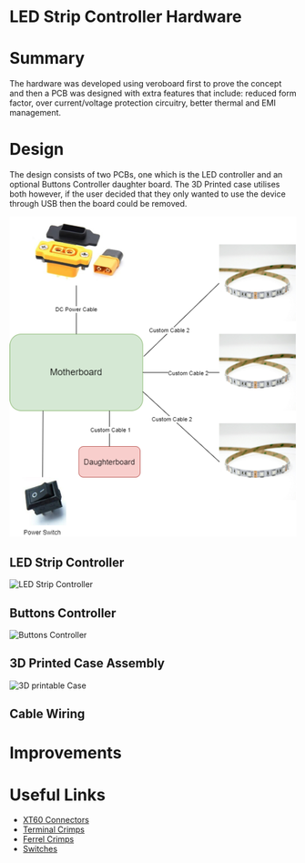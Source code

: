 # LED Strip Controller Hardware
# Summary
The hardware was developed using veroboard first to prove the concept and then a PCB was designed with extra features that include: reduced form factor, over current/voltage protection circuitry, better thermal and EMI management.
# Design
The design consists of two PCBs, one which is the LED controller and an optional Buttons Controller daughter board. The 3D Printed case utilises both however, if the user decided that they only wanted to use the device through USB then the board could be removed.

![Hardware Architecture](../docs/Diagrams-Hardware%20Architecture.png)

## LED Strip Controller
![LED Strip Controller]()

## Buttons Controller
![Buttons Controller]()

## 3D Printed Case Assembly
![3D printable Case]()

## Cable Wiring

# Improvements

# Useful Links
- [XT60 Connectors](https://www.aliexpress.com/item/1005004111518826.html?spm=a2g0o.order_list.0.0.44851802WtcK2c)
- [Terminal Crimps](https://www.aliexpress.com/item/1005004040825209.html?spm=a2g0o.productlist.0.0.7b09618cNrzGIX&algo_pvid=1400a7b4-9197-4d6a-b152-92a1a64300d6&algo_exp_id=1400a7b4-9197-4d6a-b152-92a1a64300d6-1&pdp_ext_f=%7B%22sku_id%22%3A%2212000028334234012%22%7D&pdp_npi=2%40dis%21GBP%216.94%215.2%21%21%21%21%21%402100bddb16647521768224542ea791%2112000028334234012%21sea&curPageLogUid=0NObb2zgCZaC)
- [Ferrel Crimps](https://www.aliexpress.com/item/1005004283026574.html?spm=a2g0o.detail.1000060.1.2b025a79uxZBof&gps-id=pcDetailBottomMoreThisSeller&scm=1007.13339.291025.0&scm_id=1007.13339.291025.0&scm-url=1007.13339.291025.0&pvid=82c1f2f2-f4eb-4113-b474-5a5eedb67d54&_t=gps-id:pcDetailBottomMoreThisSeller,scm-url:1007.13339.291025.0,pvid:82c1f2f2-f4eb-4113-b474-5a5eedb67d54,tpp_buckets:668%232846%238114%231999&pdp_ext_f=%7B%22sku_id%22%3A%2212000028621229126%22%2C%22sceneId%22%3A%223339%22%7D&pdp_npi=2%40dis%21GBP%218.57%215.57%21%21%21%21%21%40211b444016647521812691593e8c0a%2112000028621229126%21rec)
- [Switches](https://www.aliexpress.com/item/32743866390.html?spm=a2g0o.productlist.0.0.3cd4700cNdYXJ6&algo_pvid=e6b88297-a8ce-45f8-93eb-8b976bdea822&algo_exp_id=e6b88297-a8ce-45f8-93eb-8b976bdea822-3&pdp_ext_f=%7B%22sku_id%22%3A%2212000029574447281%22%7D&pdp_npi=2%40dis%21GBP%210.39%210.25%21%21%210.82%21%21%400b0a0ae216647521586066114e5989%2112000029574447281%21sea&curPageLogUid=3X8Abgou2M2X)
